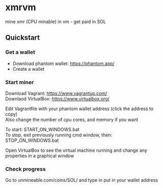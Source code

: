 # xmrvm
mine xmr (CPU minable) in vm - get paid in SOL 

## Quickstart

### Get a wallet 
 - Download phantom wallet: https://phantom.app/
 - Create a wallet

### Start miner
Download Vagrant: https://www.vagrantup.com/   
Downlaod VirtualBox: https://www.virtualbox.org/   

Edit Vagrantfile with your phantom wallet address (click the address to copy)   
Also change the number of cpu cores, and memory if you want   

To start: START_ON_WINDOWS.bat   
To stop, exit previously running cmd window, then: STOP_ON_WINDOWS.bat  

Open VirtualBox to see the virtual machine running and change any properties in a graphical window

### Check progress

Go to unmineable.com/coins/SOL/ and type in put in your wallet address

